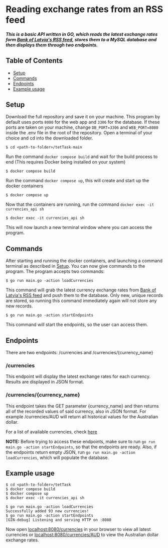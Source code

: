 # Reading exchange rates from an RSS feed

##### This is a basic API written in GO, which reads the latest exchange rates form [Bank of Latvia's RSS feed][url1], stores them to a MySQL database and then displays them through two endpoints.

## Table of Contents
* [Setup](#setup)
* [Commands](#commands)
* [Endpoints](#endpoints)
* [Example usage](#example-usage)

## Setup
Download the full repository and save it on your machine.
This program by default uses ports `8080` for the web app and `3306` for the database. If these ports are taken on your machine, change `DB_PORT=3306` and `WEB_PORT=8080` inside the .env file in the root of the repository.
Open a terminal of your choice and cd into the downloaded folder.
```
$ cd <path-to-folder>/tetTask-main
```
Run the command `docker compose build` and wait for the build process to end (This requires Docker being installed on your system)
```
$ docker compose build
```
Run the command `docker compose up`, this will create and start up the docker containers
```
$ docker compose up
```
Now that the containers are running, run the command `docker exec -it currencies_api sh`
```
$ docker exec -it currencies_api sh
```
This will now launch a new terminal window where you can access the program.

## Commands

After starting and running the docker containers, and launching a command terminal as described in [Setup](#setup). You can now give commands to the program. The program accepts two commands:
```
$ go run main.go -action loadCurrencies
```
This command  will grab the latest currency exchange rates from [Bank of Latvia's RSS feed][url1] and push them to the database. Only new, unique records are stored, so running this command immediately again will not store any new records.
```
$ go run main.go -action startEndpoints
```
This command will start the endpoints, so the user can access them. 

## Endpoints
There are two endpoints: /currencies and /currencies/{currency_name}
### /currencies
This endpoint will display the latest exchange rates for each currency. Results are displayed in JSON format.
### /currencies/{currency_name}
This endpoint takes the GET parameter {currency_name} and then returns all of the recorded values of said currency, also in JSON format. For example /currencies/AUD will return all historical values for the Australian dollar.

For a list of available currencies, check [here][url4]

**NOTE:** Before trying to access these endpoints, make sure to run `go run main.go -action startEndpoints`, so that the endpoints are ready. Also, if the endpoints return empty JSON, run `go run main.go -action loadCurrencies`, which will populate the database.

## Example usage
```
$ cd <path-to-folder>/tetTask
$ docker compose build
$ docker compose up
$ docker exec -it currencies_api sh
```
```
$ go run main.go -action loadCurrencies
Successfully added 93 new currencies!
$ go run main.go -action startEndpoints
[GIN-debug] Listening and serving HTTP on :8080
```
Now open [localhost:8080/currencies][url2] in your browser to view all latest currencies or [localhost:8080/currencies/AUD][url3] to view the Australian dollar exchange rates.

   [url1]: <https://www.bank.lv/vk/ecb_rss.xml>
   [url2]: <http:localhost:8080/currencies>
   [url3]: <http:localhost:8080/currencies/AUD>
   [url4]: <https://www.bank.lv/statistika/dati-statistika/valutu-kursi/aktualie>
